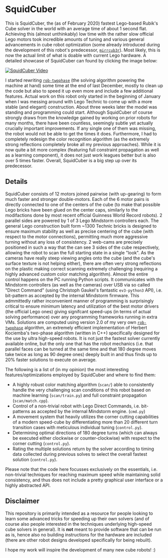 # SquidCuber

This is SquidCuber, the (as of February 2020) fastest Lego-based Rubik's Cube solver in the world with an average time of about 1 second flat.
Achieving this (almost unthinkably) low time with the rather slow official Lego motors took incredible amounts of tuning and various general advancements in cube robot optimization (some already introduced during the development of this robot's predecessor, [`mirrcub3r`](https://github.com/efrantar/mirrcub3r)).
Most likely, this is now the actual limit of what is doable with current Lego hardware. A detailed showcase of SquidCuber can found by clicking the image below:

[![SquidCuber Video](https://img.youtube.com/vi/wLzn1w8vgM4/0.jpg)](https://www.youtube.com/watch?v=wLzn1w8vgM4)

I started rewriting [`rob-twophase`](https://github.com/efrantar/rob-twophase) (the solving algorithm powering the machine at hand) some time at the end of last December, mostly to clean up the code but also to speed it up even more and include a few additional features.
Actual work on this robot only started in the beginning of January when I was messing around with Lego Technic to come up with a more stable (and elegant) construction.
About three weeks later the model was standing and programming could start.
Although SquidCuber of course strongly draws from the knowledge gained by working on prior robots for many months, there have been countless, seemingly subtle yet actually crucially important improvements.
If any single one of them was missing, the robot would not be able to get the times it does.
Furthermore, I had to completely redesign the color recognition algorithm (as the extremely strong reflections completely broke all my previous approaches).
While it is now quite a bit more complex (featuring full constraint propagation as well as a learning component), it does not just work leagues better but is also over 5 times faster.
Overall, SquidCuber is a big step up over its predecessor.

## Details

SquidCuber consists of 12 motors joined pairwise (with up-gearing) to form much faster and stronger double-motors.
Each of the 6 motor pairs is directly connected to one of the centers of the cube (to make that possible Lego bricks have been glued on the center caps, similarly to the modifactions done by most recent official Guinness World Record robots).
2 parallel sides are powered by 1 of 3 Lego Mindstorm controllers each.
The general Lego construction built form ~1300 Technic bricks is designed to ensure maximum stability as well as precise centering of the cube (with respect to the motor connections), permitting much more aggressive turning without any loss of consistency.
2 web-cams are precisely positioned in such a way that the can see 3 sides of the cube respectively, allowing the robot to scan the full starting state in a single "look".
As the cameras have really steep viewing angles onto the cube (and the cube's surface texture is not helping either), there are often very strong reflections on the plastic making correct scanning extremely challenging (requiring a highly advanced custom color matching algorithm).
Almost the entire control happens on the PC running Python scripts.
It communicates with the Mindstorm controllers (as well as the cameras) over USB via so called "Direct Command" (using Christoph Gaukel's fantastic `ev3-python3` API), i.e. bit-pattern as accepted by the internal Mindstorm firmware.
This admmittedly rather inconvenient manner of programming is surprisingly critical to ensure minimum latency and utilization of the best motor drivers (the official Lego ones) giving signifcant speed-ups (in terms of actual solving performance) over any programming frameworks running in extra VMs.
Solutions are computed using version 2.0 of my very own [`rob-twophase`](https://github.com/efrantar/rob-twophase) algorithm, an extremely efficient implementation of Herbert Kociemba's two-phase algorithm (written in C++) specifically designed for the use by ultra high-speed robots.
It is not just the fastest solver currently available online, but the only one that has the robot mechanics (i.e. that parallel faces can be turned at the same time and that 180 degree moves take twice as long as 90 degree ones) deeply built in and thus finds up to 20% faster solutions to execute on average.

The following is a list of (in my opinion) the most interesting features/optimizations employed by SquidCuber and where to find them:

* A highly robust color matching algorithm (`scan/`) able to consistently handle the very challenging scan conditions of this robot based on machine learning (`scan/train.py`) and full constraint propagation (`scan/match.cpp`).
* Control of a non-trivial robot with Lego Direct Commands, i.e. bit-patterns as accepted by the internal Mindstorm engine. (`cmd.py`)
* A movement system that heavily utilizes the corner cutting capabilities of a modern speed-cube by differentiating more than 20 different turn transition cases with meticulous individual tuning (`control.py`).
* Determining optimal directions of 180 degree turns (which can always be executed either clockwise or counter-clockwise) with respect to the corner cutting (`control.py`).
* Rating the multiple solutions return by the solver according to timing data collected during previous solves to select the overall fastest solution (`control.py`).

Please note that the code here focusses exclusively on the essentials, i.e. non-trivial techniques for reaching maximum speed while maintaining solid consistency, and thus does not include a pretty graphical user interface or a highly abstracted API.

## Disclaimer

This repository is primarily intended as a resource for people looking to learn some advanced tricks for speeding up their own solvers (and of course also people interested in the techniques underlying high-speed cube solvers in general).
It is **not** meant to provide software that can be run as is, hence also no building instructions for the hardware are included (there are other robot designs developed specifically for being rebuilt).

I hope my work will inspire the development of many new cube robots! :)
